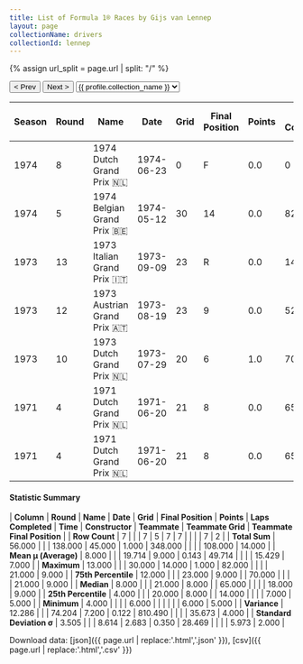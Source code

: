 ```yaml
---
title: List of Formula 1® Races by Gijs van Lennep
layout: page
collectionName: drivers
collectionId: lennep
---
```


{% assign url_split = page.url | split: "/" %}
<div id="collection-navigation">
<button onclick="selector.options[selector.selectedIndex-1].value && (window.location = selector.options[selector.selectedIndex-1].value);">&lt; Prev</button>
<button onclick="selector.options[selector.selectedIndex+1].value && (window.location = selector.options[selector.selectedIndex+1].value);">Next &gt;</button>
<select id="selector" onchange="this.options[this.selectedIndex].value && (window.location = this.options[this.selectedIndex].value);">
  {% for collectionId in site.data[page.collectionName].refs %}
    {% if collectionId == page.collectionId %}
      {% assign selected = "selected" %}
    {% else %}
      {% assign selected = "" %}
    {% endif %}
    {% assign profile = site.data[page.collectionName][collectionId].profile %}
    <option value="/f1/{{ page.collectionName }}/{{ collectionId }}/{{ url_split[4] }}" {{ selected }}>{{ profile.collection_name }}</option>
  {% endfor %}
</select>
</div>

| Season | Round | Name | Date | Grid | Final Position | Points | Laps Completed | Time | Constructor | Teammate | Teammate Grid | Teammate Final Position |
|--|--|--|--|--|--|--|--|--|--|--|--|--|
| 1974 | 8 | 1974 Dutch Grand Prix 🇳🇱 | 1974-06-23 | 0 | F | 0.0 | 0 |   | Iso Marlboro 🇬🇧 | [Arturo Merzario 🇮🇹](/f1/drivers/merzario) | 21 | R |
| 1974 | 5 | 1974 Belgian Grand Prix 🇧🇪 | 1974-05-12 | 30 | 14 | 0.0 | 82 |   | Iso Marlboro 🇬🇧 | [Arturo Merzario 🇮🇹](/f1/drivers/merzario) | 6 | R |
| 1973 | 13 | 1973 Italian Grand Prix 🇮🇹 | 1973-09-09 | 23 | R | 0.0 | 14 |   | Iso Marlboro 🇬🇧 | [Howden Ganley 🇳🇿](/f1/drivers/ganley) | 20 | N |
| 1973 | 12 | 1973 Austrian Grand Prix 🇦🇹 | 1973-08-19 | 23 | 9 | 0.0 | 52 |   | Iso Marlboro 🇬🇧 | [Howden Ganley 🇳🇿](/f1/drivers/ganley) | 21 | N |
| 1973 | 10 | 1973 Dutch Grand Prix 🇳🇱 | 1973-07-29 | 20 | 6 | 1.0 | 70 |   | Iso Marlboro 🇬🇧 | [Howden Ganley 🇳🇿](/f1/drivers/ganley) | 15 | 9 |
| 1971 | 4 | 1971 Dutch Grand Prix 🇳🇱 | 1971-06-20 | 21 | 8 | 0.0 | 65 |   | Surtees 🇬🇧 | [John Surtees 🇬🇧](/f1/drivers/surtees) | 7 | 5 |
| 1971 | 4 | 1971 Dutch Grand Prix 🇳🇱 | 1971-06-20 | 21 | 8 | 0.0 | 65 |   | Surtees 🇬🇧 | [Rolf Stommelen 🇩🇪](/f1/drivers/stommelen) | 18 | D |

#### Statistic Summary

| **Column** | **Round** | **Name** | **Date** | **Grid** | **Final Position** | **Points** | **Laps Completed** | **Time** | **Constructor** | **Teammate** | **Teammate Grid** | **Teammate Final Position** |
| **Row Count** | 7 |  |  | 7 | 5 | 7 | 7 |  |  |  | 7 | 2 |
| **Total Sum** | 56.000 |  |  | 138.000 | 45.000 | 1.000 | 348.000 |  |  |  | 108.000 | 14.000 |
| **Mean μ (Average)** | 8.000 |  |  | 19.714 | 9.000 | 0.143 | 49.714 |  |  |  | 15.429 | 7.000 |
| **Maximum** | 13.000 |  |  | 30.000 | 14.000 | 1.000 | 82.000 |  |  |  | 21.000 | 9.000 |
| **75th Percentile** | 12.000 |  |  | 23.000 | 9.000 |  | 70.000 |  |  |  | 21.000 | 9.000 |
| **Median** | 8.000 |  |  | 21.000 | 8.000 |  | 65.000 |  |  |  | 18.000 | 9.000 |
| **25th Percentile** | 4.000 |  |  | 20.000 | 8.000 |  | 14.000 |  |  |  | 7.000 | 5.000 |
| **Minimum** | 4.000 |  |  |  | 6.000 |  |  |  |  |  | 6.000 | 5.000 |
| **Variance** | 12.286 |  |  | 74.204 | 7.200 | 0.122 | 810.490 |  |  |  | 35.673 | 4.000 |
| **Standard Deviation σ** | 3.505 |  |  | 8.614 | 2.683 | 0.350 | 28.469 |  |  |  | 5.973 | 2.000 |

Download data: [json]({{ page.url | replace:'.html','.json' }}), [csv]({{ page.url | replace:'.html','.csv' }})
